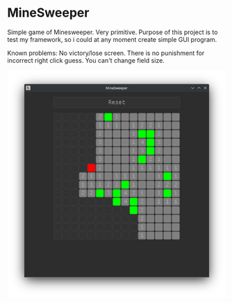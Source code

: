 # MineSweeper

Simple game of Minesweeper.
Very primitive. Purpose of this project is to test my framework, so i could at any moment create simple GUI program.

Known problems:
No victory/lose screen.
There is no punishment for incorrect right click guess.
You can't change field size.

<p align="center">
  <img src="https://github.com/DeTaxon/MineSweeper/blob/main/Preview.png?raw=true" alt="hello =)"/>
</p>
